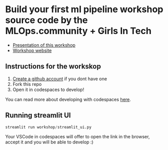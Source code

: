 # Build your first ml pipeline workshop source code by the MLOps.community + Girls In Tech

- [Presentation of this workshop](https://docs.google.com/presentation/d/1EG3HJwet_B39BPF45lc9GmxqWgLIZmKfkV6b1c6lp-A/edit#slide=id.g2e1b3dbfff3_2_1)
- [Workshop website](https://www.eventbrite.de/e/ai-launchpad-building-your-first-ml-pipeline-tickets-906687826697?utm_campaign=Weekly+Newsletter+-+2024-05-23&utm_content=Weekly+Newsletter&utm_medium=email_action&utm_source=customer.io) 

## Instructions for the workskop

1. [Create a github account](https://github.com/signup) if you dont have one
2. Fork this repo
3. Open it in codespaces to develop!

You can read more about developing with codespaces [here](https://docs.github.com/en/codespaces/developing-in-a-codespace/creating-a-codespace-for-a-repository#creating-a-codespace-for-a-repository).

## Running streamlit UI


```py
streamlit run workshop/streamlit_ui.py 
```

Your VSCode in codespaces will offer to open the link in the browser, accept it and you will be able to develop :)
 
